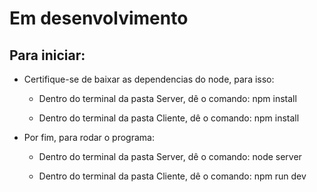 # Em desenvolvimento

## Para iniciar:

- Certifique-se de baixar as dependencias do node, para isso:

    - Dentro do terminal da pasta Server, dê o comando: npm install

    - Dentro do terminal da pasta Cliente, dê o comando: npm install

- Por fim, para rodar o programa: 

    - Dentro do terminal da pasta Server, dê o comando: node server

    - Dentro do terminal da pasta Cliente, dê o comando: npm run dev
